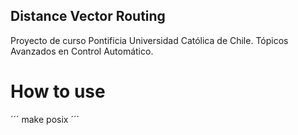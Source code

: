 
## Distance Vector Routing

Proyecto de curso Pontificia Universidad Católica de Chile. Tópicos Avanzados en Control Automático.

# How to use

´´´
make posix
´´´

